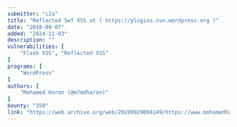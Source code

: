 ```yaml
---
submitter: "c2a"
title: "Reflected Swf XSS at ( https://plugins.svn.wordpress.org )"
date: "2018-09-07"
added: "2024-11-03"
description: ""
vulnerabilities: [
    "Flash XSS", "Reflected XSS"
]
programs: [
    "WordPress"
]
authors: [
    "Mohamed Haron (@m7mdharon)"
]
bounty: "350"
link: "https://web.archive.org/web/20200929004149/https://www.mohamedharon.com/2018/08/wordpressXSS.html"
---
```




